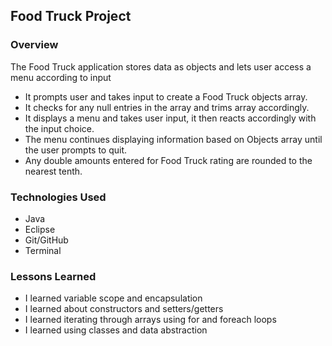 ## Food Truck Project ## 

### Overview ###

The Food Truck application stores data as objects and lets user access a menu according to input

* It prompts user and takes input to create a Food Truck objects array.
* It checks for any null entries in the array and trims array accordingly.
* It displays a menu and takes user input, it then reacts accordingly with the input choice.
* The menu continues displaying information based on Objects array until the user prompts to quit.
* Any double amounts entered for Food Truck rating are rounded to the nearest tenth.

### Technologies Used ###

* Java
* Eclipse
* Git/GitHub
* Terminal

### Lessons Learned ###

* I learned variable scope and encapsulation
* I learned about constructors and setters/getters
* I learned iterating through arrays using for and foreach loops
* I learned using classes and data abstraction
